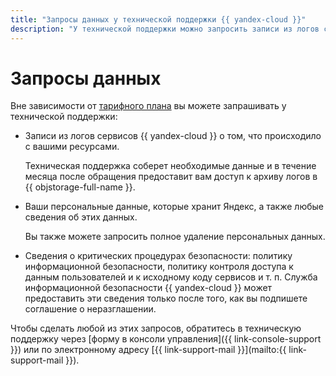 ```yaml
---
title: "Запросы данных у технической поддержки {{ yandex-cloud }}"
description: "У технической поддержки можно запросить записи из логов сервисов {{ yandex-cloud }}, ваши персональные данные, а также сведения о критических процедурах безопасности."
---
```


# Запросы данных



Вне зависимости от [тарифного плана](overview.md) вы можете запрашивать у технической поддержки:


* Записи из логов сервисов {{ yandex-cloud }} о том, что происходило с вашими ресурсами.
  
  Техническая поддержка соберет необходимые данные и в течение месяца после обращения предоставит вам доступ к архиву логов в {{ objstorage-full-name }}.
     
* Ваши персональные данные, которые хранит Яндекс, а также любые сведения об этих данных.

  Вы также можете запросить полное удаление персональных данных.

* Сведения о критических процедурах безопасности: политику информационной безопасности, политику контроля доступа к данным пользователей и к исходному коду сервисов и т. п. Служба информационной безопасности {{ yandex-cloud }} может предоставить эти сведения только после того, как вы подпишете соглашение о неразглашении.

Чтобы сделать любой из этих запросов, обратитесь в техническую поддержку через [форму в консоли управления]({{ link-console-support }}) или по электронному адресу [{{ link-support-mail }}](mailto:{{ link-support-mail }}).